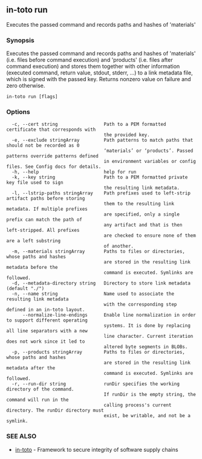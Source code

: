 ## in-toto run

Executes the passed command and records paths and hashes of 'materials'

### Synopsis

Executes the passed command and records paths and hashes of 'materials' (i.e.
files before command execution) and 'products' (i.e. files after command
execution) and stores them together with other information (executed command,
return value, stdout, stderr, ...) to a link metadata file, which is signed
with the passed key.  Returns nonzero value on failure and zero otherwise.

```
in-toto run [flags]
```

### Options

```
  -c, --cert string                 Path to a PEM formatted certificate that corresponds with
                                    the provided key.
  -e, --exclude stringArray         Path patterns to match paths that should not be recorded as 0
                                    ‘materials’ or ‘products’. Passed patterns override patterns defined
                                    in environment variables or config files. See Config docs for details.
  -h, --help                        help for run
  -k, --key string                  Path to a PEM formatted private key file used to sign
                                    the resulting link metadata.
  -l, --lstrip-paths stringArray    Path prefixes used to left-strip artifact paths before storing
                                    them to the resulting link metadata. If multiple prefixes
                                    are specified, only a single prefix can match the path of
                                    any artifact and that is then left-stripped. All prefixes
                                    are checked to ensure none of them are a left substring
                                    of another.
  -m, --materials stringArray       Paths to files or directories, whose paths and hashes
                                    are stored in the resulting link metadata before the
                                    command is executed. Symlinks are followed.
  -d, --metadata-directory string   Directory to store link metadata (default "./")
  -n, --name string                 Name used to associate the resulting link metadata
                                    with the corresponding step defined in an in-toto layout.
      --normalize-line-endings      Enable line normalization in order to support different operating 
                                    systems. It is done by replacing all line separators with a new 
                                    line character. Current iteration does not work since it led to
                                    altered byte segments in BLOBs.
  -p, --products stringArray        Paths to files or directories, whose paths and hashes
                                    are stored in the resulting link metadata after the
                                    command is executed. Symlinks are followed.
  -r, --run-dir string              runDir specifies the working directory of the command.
                                    If runDir is the empty string, the command will run in the
                                    calling process's current directory. The runDir directory must
                                    exist, be writable, and not be a symlink.
```

### SEE ALSO

* [in-toto](in-toto.md)	 - Framework to secure integrity of software supply chains

